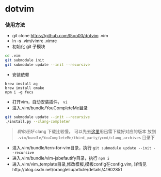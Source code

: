 dotvim
======

### 使用方法
- git clone https://github.com/l5oo00/dotvim .vim
- ln -s .vim/vimrc .vimrc
- 初始化 git 子模块
```bash
cd .vim
git submodule init
git submodule update --init --recursive
```
- 安装依赖
```
brew install ag
brew install cmake
npm i -g fecs
```
- 打开vim，自动安装插件， `vi`
- 进入.vim/bundle/YouCompleteMe目录
```bash
git submodule update --init --recursive
./install.py --clang-completer
```
> _貌似还好_
> clang 下载比较慢， 可以先去[这里](http://releases.llvm.org/download.html)用迅雷下载好对应的版本
> 放到 `.vim/bundle/YouCompleteMe/third_party/ycmd/clang_archives` 目录下

- 进入.vim/bundle/tern-for-vim目录，执行 `git submodule update --init --recursive`
- 进入.vim/bundle/vim-jsbefautify目录，执行 `npm i`
- 进入.vim/vim_template目录,修改模板,模板config在config.vim, 详情见http://blog.csdn.net/orangleliu/article/details/41902851


